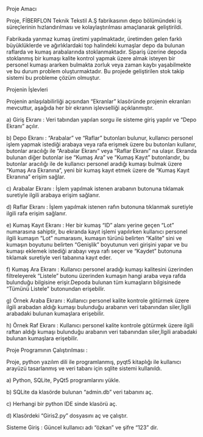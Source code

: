 Proje Amacı

Proje, FİBERFLON Teknik Tekstil A.Ş fabrikasının depo bölümündeki iş süreçlerinin hızlandırılması ve kolaylaştırılması amaçlanarak geliştirildi.

Fabrikada yanmaz kumaş üretimi yapılmaktadır, üretimden gelen farklı büyüklüklerde ve ağırlıklardaki top halindeki kumaşlar depo da bulunan raflarda ve kumaş arabalarında stoklanmaktadır. Sipariş üzerine depoda stoklanmış bir kumaşı kalite kontrol yapmak üzere almak isteyen bir personel kumaşı ararken bulmakta zorluk veya zaman kaybı yaşabilmekte ve bu durum problem oluşturmaktadır. Bu projede geliştirilen stok takip sistemi bu probleme çözüm olmuştur.

Projenin İşlevleri

Projenin anlaşılabilirliği açısından “Ekranlar” klasöründe projenin ekranları mevcuttur, aşağıda her bir ekranın işlevselliği açıklanmıştır.

a) Giriş Ekranı : Veri tabından yapılan sorgu ile sisteme giriş yapılır ve “Depo Ekranı” açılır.

b) Depo Ekranı : “Arabalar” ve “Raflar” butonları bulunur, kullanıcı personel işlem yapmak istediği arabaya veya rafa erişmek üzere bu butonları kullanır, butonlar aracılığı ile “Arabalar Ekranı” veya “Raflar Ekranı” na ulaşır. Ekranda bulunan diğer butonlar ise “Kumaş Ara” ve “Kumaş Kayıt” butonlarıdır, bu butonlar aracılığı ile de kullanıcı personel aradığı kumaşı bulmak üzere “Kumaş Ara Ekranına”, yeni bir kumaş kayıt etmek üzere de “Kumaş Kayıt Ekranına” erişim sağlar.

c) Arabalar Ekranı : İşlem yapılmak istenen arabanın butonuna tıklamak suretiyle ilgili arabaya erişim sağlanır.

d) Raflar Ekranı : İşlem yapılmak istenen rafın butonuna tıklanmak suretiyle ilgili rafa erişim sağlanır.

e) Kumaş Kayıt Ekranı : Her bir kumaş “ID” alanı yerine geçen “Lot” numarasına sahiptir, bu ekranda kayıt işlemi yapılırken kullanıcı personel ilgili kumaşın “Lot” numarasını, kumaşın türünü belirten “Kalite” sini ve kumaşın boyutunu belirten “Genişlik” boyutunun veri girişini yapar ve bu kumaşı eklemek istediği arabayı veya rafı seçer ve “Kaydet” butonuna tıklamak suretiyle veri tabanına kayıt eder.

f) Kumaş Ara Ekranı : Kullanıcı personel aradığı kumaşı kalitesini üzerinden filtreleyerek “Listele” butonu üzerinden kumaşın hangi araba veya rafda bulunduğu bilgisine erişir.Depoda bulunan tüm kumaşların bilgisinede “Tümünü Listele” butonundan erişebilir.

g) Örnek Araba Ekranı : Kullanıcı personel kalite kontrole götürmek üzere ilgili arabadan aldığı kumaşı bulunduğu arabanın veri tabanından siler,İlgili arabadaki bulunan kumaşlara erişebilir.

h) Örnek Raf Ekranı : Kullanıcı personel kalite kontrole götürmek üzere ilgili raftan aldığı kumaşı bulunduğu arabanın veri tabanından siler,İlgili arabadaki bulunan kumaşlara erişebilir.

Proje Programının Çalıştırılması :

Proje, python yazılım dili ile programlanmış, pyqt5 kitaplığı ile kullanıcı arayüzü tasarlanmış ve veri tabanı için sqlite sistemi kullanıldı.

a) Python, SQLite, PyQt5 programlarını yükle. 

b) SQLite da klasörde bulunan “admin.db” veri tabanını aç. 

c) Herhangi bir python IDE sinde klasörü aç. 

d) Klasördeki “Giris2.py” dosyasını aç ve çalıştır.

Sisteme Giriş : Güncel kullanıcı adı “özkan” ve şifre “123” dir.
